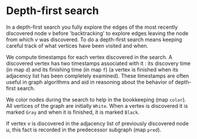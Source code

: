 # Depth-first search

In a depth-first search you fully explore the edges of the most recently discovered node *v* before 'backtracking' to explore edges leaving the node from which *v* was discovered. To do a depth-first search means keeping careful track of what vertices have been visited and when.

We compute timestamps for each vertex discovered in the search. A discovered vertex has two timestamps associated with it : its discovery time (in map `d`) and its finishing time (in map `f`) (a vertex is finished when its adjacency list has been completely examined). These timestamps are often useful in graph algorithms and aid in reasoning about the behavior of depth-first search.

We color nodes during the search to help in the bookkeeping (map `color`). All vertices of the graph are initially `White`. When a vertex is discovered it is marked `Gray` and when it is finished, it is marked `Black`.

If vertex *v* is discovered in the adjacency list of previously discovered node *u*, this fact is recorded in the predecessor subgraph (map `pred`).
